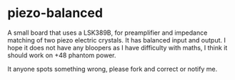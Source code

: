 # piezo-balanced
A small board that uses a LSK389B, for preamplifier and impedance matching of two piezo electric crystals. It has balanced input and output.
I hope it does not have any bloopers as I have difficulty with maths, 
I think it should work on +48 phantom power.

It anyone spots something wrong, please fork and correct or notify me.

